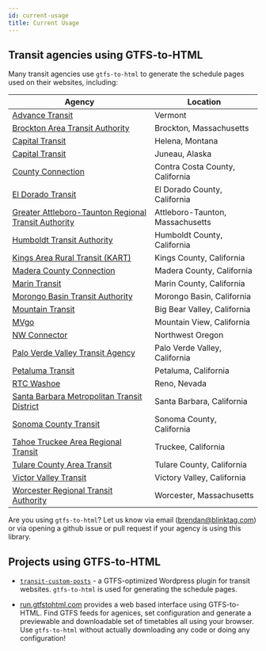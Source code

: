 ```yaml
---
id: current-usage
title: Current Usage
---
```


## Transit agencies using GTFS-to-HTML

Many transit agencies use `gtfs-to-html` to generate the schedule pages used on their websites, including:

| Agency | Location |
| -------- | --------- |
| [Advance Transit](https://advancetransit.com/) | Vermont |
| [Brockton Area Transit Authority](https://ridebat.com/) | Brockton, Massachusetts |
| [Capital Transit](http://www.ridethecapitalt.org/) | Helena, Montana |
| [Capital Transit](https://juneaucapitaltransit.org/) | Juneau, Alaska |
| [County Connection](https://countyconnection.com) | Contra Costa County, California |
| [El Dorado Transit](http://eldoradotransit.com/) | El Dorado County, California |
| [Greater Attleboro-Taunton Regional Transit Authority](https://www.gatra.org/) | Attleboro-Taunton, Massachusetts |
| [Humboldt Transit Authority](http://hta.org/) | Humboldt County, California |
| [Kings Area Rural Transit (KART)](https://www.kartbus.org/) | Kings County, California |
| [Madera County Connection](http://mcctransit.com/) | Madera County, California |
| [Marin Transit](https://marintransit.org/) | Marin County, California |
| [Morongo Basin Transit Authority](https://mbtabus.com/) | Morongo Basin, California |
| [Mountain Transit](http://mountaintransit.org/) | Big Bear Valley, California |
| [MVgo](https://mvgo.org/) | Mountain View, California |
| [NW Connector](http://www.nworegontransit.org/) | Northwest Oregon |
| [Palo Verde Valley Transit Agency](http://pvvta.com/) | Palo Verde Valley, California |
| [Petaluma Transit](http://transit.cityofpetaluma.net/) | Petaluma, California |
| [RTC Washoe](https://www.rtcwashoe.com/) | Reno, Nevada |
| [Santa Barbara Metropolitan Transit District](https://sbmtd.gov) | Santa Barbara, California |
| [Sonoma County Transit](http://sctransit.com/) | Sonoma County, California |
| [Tahoe Truckee Area Regional Transit](https://tahoetruckeetransit.com/) | Truckee, California |
| [Tulare County Area Transit](https://ridetcat.org/) | Tulare County, California |
| [Victor Valley Transit](https://vvta.org/) | Victory Valley, California |
| [Worcester Regional Transit Authority](https://therta.com/) | Worcester, Massachusetts |

Are you using `gtfs-to-html`? Let us know via email (brendan@blinktag.com) or via opening a github issue or pull request if your agency is using this library.

## Projects using GTFS-to-HTML

* [`transit-custom-posts`](https://trilliumtransit.github.io/transit-custom-posts/) - a GTFS-optimized Wordpress plugin for transit websites. `gtfs-to-html` is used for generating the schedule pages.

*  [run.gtfstohtml.com](https://run.gtfstohtml.com) provides a web based interface using GTFS-to-HTML. Find GTFS feeds for agenices, set configuration and generate a previewable and downloadable set of timetables all using your browser. Use `gtfs-to-html` without actually downloading any code or doing any configuration!
